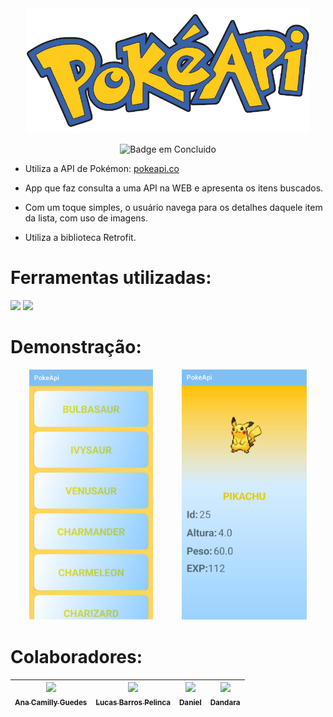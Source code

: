 <div align="center">
	<img height="200" src="https://github.com/anacamilly/PokeApi/blob/master/app/src/main/res/drawable/pokeapi.png" alt="PokeAPI">
  
  ![Badge em Concluido](http://img.shields.io/static/v1?label=STATUS&message=%20CONCLUIDO&color=GREEN&style=for-the-badge)
</div>

* Utiliza a API de Pokémon: [pokeapi.co](https://pokeapi.co)

* App que faz consulta a uma API na WEB e apresenta os itens buscados.

* Com um toque simples, o usuário navega para os detalhes daquele item da lista, com uso de imagens.

* Utiliza a biblioteca Retrofit.

# Ferramentas utilizadas:
<div  display= "inline-block"> 
    <img height="50" src="https://upload.wikimedia.org/wikipedia/commons/thumb/9/95/Android_Studio_Icon_3.6.svg/1900px-Android_Studio_Icon_3.6.svg.png">
    <img height="50" src="https://upload.wikimedia.org/wikipedia/commons/7/74/Kotlin_Icon.png">
</div>

# Demonstração:
<div align="center">
	<div display="inline-block">
		<div>
			<img height="400" margin-right="50" src="https://github.com/anacamilly/PokeApi/blob/master/app/src/main/res/drawable/print1.jpg">
			ㅤㅤㅤ
			<img height="400" src="https://github.com/anacamilly/PokeApi/blob/master/app/src/main/res/drawable/print2.jpg">
		</div>
	</div>
</div>


# Colaboradores:

| [<img src="https://avatars.githubusercontent.com/u/90116902?v=4" width=115><br><sub>Ana Camilly Guedes</sub>](https://github.com/anacamilly) | [<img src="https://avatars.githubusercontent.com/u/93331493?v=4" width=115><br><sub>Lucas Barros Pelinca</sub>](https://github.com/lucasbpc2002) | [<img src="https://avatars.githubusercontent.com/u/100950064?v=4" width=115><br><sub>Daniel</sub>](https://github.com/Danieu1) | [<img src="https://avatars.githubusercontent.com/u/105498447?v=4" width=115><br><sub>Dandara</sub>](https://github.com/Dandara91) |
| :---: | :---: | :---: | :---: |

